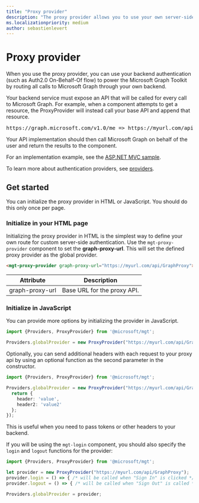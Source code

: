 ```yaml
---
title: "Proxy provider"
description: "The proxy provider allows you to use your own server-side authentication with the Microsoft Graph Toolkit."
ms.localizationpriority: medium
author: sebastienlevert
---
```


# Proxy provider

When you use the proxy provider, you can use your backend authentication (such as Auth2.0 On-Behalf-Of flow) to power the Microsoft Graph Toolkit by routing all calls to Microsoft Graph through your own backend.

Your backend service must expose an API that will be called for every call to Microsoft Graph. For example, when a component attempts to get a resource, the ProxyProvider will instead call your base API and append that resource.

<pre>https://graph.microsoft.com/v1.0/me => https://myurl.com/api/GraphProxy/v1.0/me</pre> 

Your API implementation should then call Microsoft Graph on behalf of the user and return the results to the component.

For an implementation example, see the [ASP.NET MVC sample](https://github.com/microsoftgraph/microsoft-graph-toolkit/tree/master/samples/proxy-provider-asp-net-mvc). 

To learn more about authentication providers, see [providers](./providers.md).

## Get started

You can initialize the proxy provider in HTML or JavaScript. You should do this only once per page.

### Initialize in your HTML page

Initializing the proxy provider in HTML is the simplest way to define your own route for custom server-side authentication. Use the `mgt-proxy-provider` component to set the **graph-proxy-url**. This will set the defined proxy provider as the global provider.

```html
<mgt-proxy-provider graph-proxy-url="https://myurl.com/api/GraphProxy"></mgt-proxy-provider>
```

| Attribute | Description |
| --- | --- |
| graph-proxy-url  | Base URL for the proxy API. |


### Initialize in JavaScript

You can provide more options by initializing the provider in JavaScript.

```ts
import {Providers, ProxyProvider} from '@microsoft/mgt';

Providers.globalProvider = new ProxyProvider("https://myurl.com/api/GraphProxy");
```

Optionally, you can send additional headers with each request to your proxy api by using an optional function as the second parameter in the constructor.

```ts
import {Providers, ProxyProvider} from '@microsoft/mgt';

Providers.globalProvider = new ProxyProvider("https://myurl.com/api/GraphProxy", async () => {
  return {
    header: 'value',
    header2: 'value2'
  };
});
```

This is useful when you need to pass tokens or other headers to your backend.

If you will be using the `mgt-login` component, you should also specify the `login` and `logout` functions for the provider:

```ts
import {Providers, ProxyProvider} from '@microsoft/mgt';

let provider = new ProxyProvider("https://myurl.com/api/GraphProxy");
provider.login = () => { /* will be called when "Sign In" is clicked */ };
provider.logout = () => { /* will be called when "Sign Out" is called */ };

Providers.globalProvider = provider;
```

